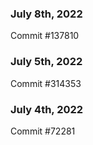 ### July 8th, 2022

Commit #137810

### July 5th, 2022

Commit #314353


### July 4th, 2022

Commit #72281
